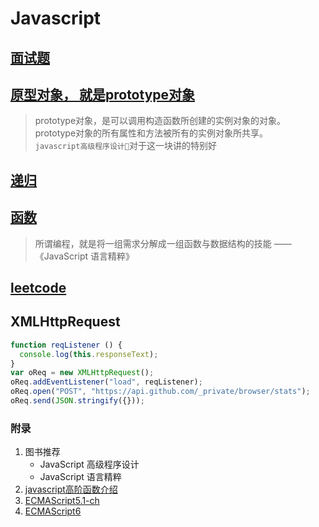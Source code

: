# Javascript

## [面试题](./interview.md)

## [原型对象， 就是prototype对象](./prototype.md)
> prototype对象，是可以调用构造函数所创建的实例对象的对象。prototype对象的所有属性和方法被所有的实例对象所共享。<br/>`javascript高级程序设计`对于这一块讲的特别好

## [递归](./recusive.md)

## [函数](./Function.md)

> 所谓编程，就是将一组需求分解成一组函数与数据结构的技能 —— 《JavaScript 语言精粹》

## [leetcode](./leetcode/README.md)

## XMLHttpRequest
  ```javascript
  function reqListener () {
    console.log(this.responseText);
  }
  var oReq = new XMLHttpRequest();
  oReq.addEventListener("load", reqListener);
  oReq.open("POST", "https://api.github.com/_private/browser/stats");
  oReq.send(JSON.stringify({}));
  ```

### 附录
1. 图书推荐
    - JavaScript 高级程序设计
    - JavaScript 语言精粹
1. [javascript高阶函数介绍](https://www.imys.net/20160530/javascript-advanced-functions.html)
1. [ECMAScript5.1-ch](http://yanhaijing.com/es5/#about)
1. [ECMAScript6](http://www.ecma-international.org/ecma-262/6.0/)
